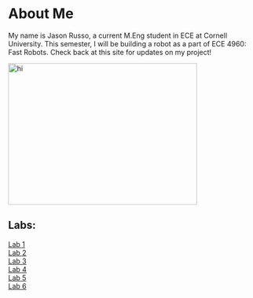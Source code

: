 # About Me
My name is Jason Russo, a current M.Eng student in ECE at Cornell University. This semester, I will be building a robot as a part of ECE 4960: Fast Robots. Check back at this site for updates on my project!

<img src="./images/cooler pro pic.jpg" width="384" height="288" alt="hi" class="inline"/>

## Labs:
[Lab 1](./labs/lab1.md) <br/>
[Lab 2](./labs/lab2.md) <br/>
[Lab 3](./labs/lab3.md) <br/>
[Lab 4](./labs/lab4.md) <br/>
[Lab 5](./labs/lab5.md) <br/>
[Lab 6](./labs/lab6.md) <br/>
